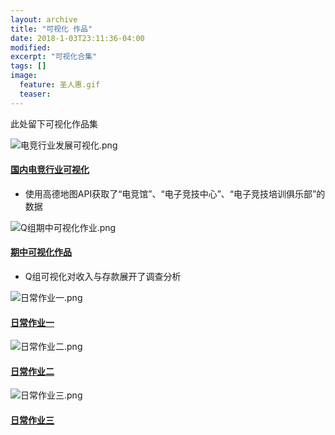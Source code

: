 ```yaml
---
layout: archive
title: "可视化 作品"
date: 2018-1-03T23:11:36-04:00
modified:
excerpt: "可视化合集"
tags: []
image: 
  feature: 圣人惠.gif
  teaser:
---
```


此处留下可视化作品集

![电竞行业发展可视化.png](https://i.loli.net/2018/01/06/5a50c9b2eb00f.png)
#### [国内电竞行业可视化](https://public.tableau.com/views/1_5301/1_2?:embed=y&:display_count=yes)
- 使用高德地图API获取了“电竞馆”、“电子竞技中心”、“电子竞技培训俱乐部”的数据

![Q组期中可视化作业.png](https://i.loli.net/2018/01/06/5a50cf916b79a.png)
#### [期中可视化作品](https://kusumuxi.github.io/infovis/Q组可视化作品/)
- Q组可视化对收入与存款展开了调查分析

![日常作业一.png](https://i.loli.net/2018/01/06/5a50cfcba3afa.png)
#### [日常作业一](https://public.tableau.com/views/_16063/2?:embed=y&:display_count=yes)
![日常作业二.png](https://i.loli.net/2018/01/06/5a50d002b3b44.png)
#### [日常作业二](https://public.tableau.com/views/_16062/1_2?:embed=y&:display_count=yes)
![日常作业三.png](https://i.loli.net/2018/01/06/5a50d0ffb9811.png)
#### [日常作业三](https://public.tableau.com/shared/MS7YMX7X8?:display_count=yes)
